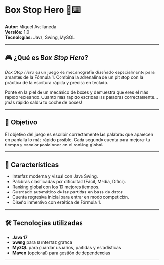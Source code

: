 # Box Stop Hero 🏁⌨️

**Autor:** Miquel Avellaneda  
**Versión:** 1.0  
**Tecnologías:** Java, Swing, MySQL  

---

## 🎮 ¿Qué es *Box Stop Hero*?

*Box Stop Hero* es un juego de mecanografía diseñado especialmente para amantes de la Fórmula 1. Combina la adrenalina de un pit stop con la práctica de la escritura rápida y precisa en teclado.

Ponte en la piel de un mecánico de boxes y demuestra que eres el más rápido tecleando. Cuanto más rápido escribas las palabras correctamente... ¡más rápido saldrá tu coche de boxes!

---

## 🧠 Objetivo

El objetivo del juego es escribir correctamente las palabras que aparecen en pantalla lo más rápido posible. Cada segundo cuenta para mejorar tu tiempo y escalar posiciones en el ranking global.

---

## 🚀 Características

- Interfaz moderna y visual con Java Swing.
- Palabras clasificadas por dificultad (Fácil, Media, Difícil).
- Ranking global con los 10 mejores tiempos.
- Guardado automático de las partidas en base de datos.
- Cuenta regresiva inicial para entrar en modo competición.
- Diseño inmersivo con estética de Fórmula 1.

---

## 🛠️ Tecnologías utilizadas

- **Java 17**  
- **Swing** para la interfaz gráfica  
- **MySQL** para guardar usuarios, partidas y estadísticas  
- **Maven** (opcional) para gestión de dependencias

---
